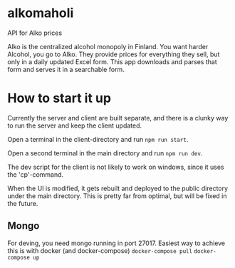 # alkomaholi
API for Alko prices

Alko is the centralized alcohol monopoly in Finland. You want harder Alcohol, you go to Alko. 
They provide prices for everything they sell, but only in a daily updated Excel form.
This app downloads and parses that form and serves it in a searchable form.

# How to start it up

Currently the server and client are built separate, and there is a clunky way to run the server and keep the client updated.

Open a terminal in the client-directory and run `npm run start`.

Open a second terminal in the main directory and run `npm run dev`.

The dev script for the client is not likely to work on windows, since it uses the 'cp'-command.

When the UI is modified, it gets rebuilt and deployed to the public directory under the main directory. 
This is pretty far from optimal, but will be fixed in the future.

## Mongo

For deving, you need mongo running in port 27017. Easiest way to achieve this is with docker (and docker-compose)
`docker-compose pull`
`docker-compose up`
